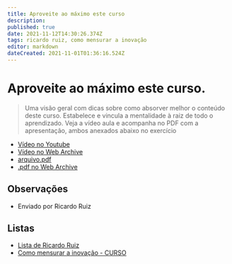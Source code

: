 ```yaml
---
title: Aproveite ao máximo este curso
description: 
published: true
date: 2021-11-12T14:30:26.374Z
tags: ricardo ruiz, como mensurar a inovação
editor: markdown
dateCreated: 2021-11-01T01:36:16.524Z
---
```


# Aproveite ao máximo este curso.
> Uma visão geral com dicas sobre como absorver melhor o conteúdo deste curso. Estabelece e vincula a mentalidade à raiz de todo o aprendizado. Veja a vídeo aula e acompanha no PDF com a apresentação, ambos anexados abaixo no exercício
- [Vídeo no Youtube](https://www.youtube.com/watch?v=uGXKRgp5jN4)
- [Vídeo no Web Archive](https://web.archive.org/web/20211019195033/https://www.youtube.com/watch?v=uGXKRgp5jN4)
- [arquivo.pdf](https://github.com/fonte-wiki/prototipando/raw/master/contribuicoes/ricardo-ruiz/como-mensurar-a-inovacao/aproveiteaomaximo.pdf)
- [.pdf no Web Archive](https://ia601407.us.archive.org/3/items/1.2_20211019/1.2.pdf)

## Observações
- Enviado por Ricardo Ruiz 

## Listas

- [Lista de Ricardo Ruiz](/listas/ricardo-ruiz)
- [Como mensurar a inovação - CURSO](/recursos/como-mensurar-a-inovacao-curso)